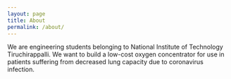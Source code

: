 ```yaml
---
layout: page
title: About
permalink: /about/
---
```


We are engineering students belonging to National Institute of Technology Tiruchirappalli. We want to build a low-cost oxygen concentrator for use in patients suffering from decreased lung capacity due to coronavirus infection. 